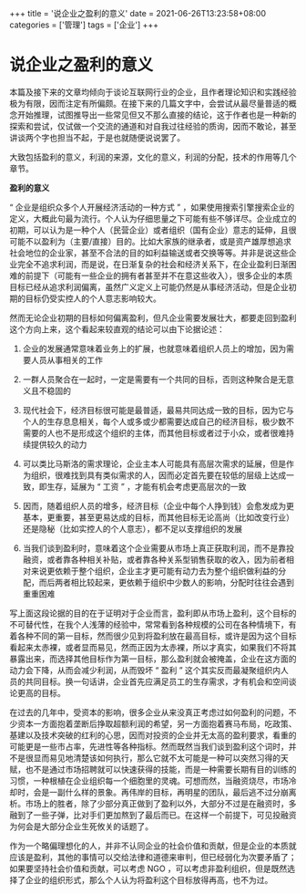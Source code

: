 +++
title = '说企业之盈利的意义'
date = 2021-06-26T13:23:58+08:00
categories = ['管理']
tags = ['企业']
+++
#  说企业之盈利的意义

本篇及接下来的文章均倾向于谈论互联网行业的企业，且作者理论知识和实践经验极为有限，因而注定有所偏颇。在接下来的几篇文字中，会尝试从最尽量普适的概念开始推理，试图推导出一些常见但又不那么直接的结论，这于作者也是一种新的探索和尝试，仅试做一个交流的通道和对自我过往经验的质询，因而不敢论，甚至讲谈两个字也担当不起，于是也就随便说说罢了。

大致包括盈利的意义，利润的来源，文化的意义，利润的分配，技术的作用等几个章节。

**盈利的意义**

“  企业是组织众多个人开展经济活动的一种方式  ”
，如果使用搜索引擎搜索企业的定义，大概此句最为流行。个人认为仔细思量之下可能有些不够详尽。企业成立的初期，可以认为是一种个人（民营企业）或者组织（国有企业）意志的延伸，且很可能不以盈利为（主要/直接）目的。比如大家族的继承者，或是资产雄厚想追求社会地位的企业家，甚至不合法的目的如利益输送或者交换等等。并非是说这些企业完全不追求利润，而是说，在日渐复杂的社会和经济关系下，在企业盈利日渐困难的前提下（可能有一些企业的拥有者甚至并不在意这些收入），很多企业的本质目标已经从追求利润偏离，虽然广义定义上可能仍然是从事经济活动，但是企业初期的目标仍受实控人的个人意志影响较大。

然而无论企业初期的目标如何偏离盈利，但凡企业需要发展壮大，都要走回到盈利这个方向上来，这个看起来较直观的结论可以由下论据论述：

  

  1. 企业的发展通常意味着业务上的扩展，也就意味着组织人员上的增加，因为需要人员从事相关的工作 

  2. 一群人员聚合在一起时，一定是需要有一个共同的目标，否则这种聚合是无意义且不稳固的 

  3. 现代社会下，经济目标很可能是最普适，最易共同达成一致的目标，因为它与个人的生存息息相关，每个人或多或少都需要达成自己的经济目标，极少数不需要的人也不是形成这个组织的主体，而其他目标或者过于小众，或者很难持续提供较久的动力 

  4. 可以类比马斯洛的需求理论，企业主本人可能具有高层次需求的延展，但是作为组织，很难找到具有类似需求的人，因而必定首先要在较低的层级上达成一致，即生存，延展为  “  工资  ”  ，才能有机会考虑更高层次的一致 

  5. 因而，随着组织人员的增多，经济目标（企业中每个人挣到钱）会愈发成为更基本，更重要，甚至更易达成的目标，而其他目标无论高尚（比如改变行业）还是隐秘（比如实控人的个人意志），都不足以支撑组织的发展 

  6. 当我们谈到盈利时，意味着这个企业需要从市场上真正获取利润，而不是靠投融资，或者靠各种相关补贴，或者靠各种关系型销售获取的收入，因为前者相对来说更依赖于整个组织，企业主才更可能有动力去为整个组织做利益的分配，而后两者相比较起来，更依赖于组织中少数人的影响，分配时往往会遇到重重困难 

写上面这段论据的目的在于证明对于企业而言，盈利即从市场上盈利，这个目标的不可替代性，在我个人浅薄的经验中，常常看到各种规模的公司在各种情境下，有着各种不同的第一目标，然而很少见到将盈利放在最高目标，或许是因为这个目标看起来太赤裸，或者显而易见，然而正因为太赤裸，所以才真实，如果我们不将其暴露出来，而选择其他目标作为第一目标，那么盈利就会被掩盖，企业在这方面的动力会下降，从而会减少利润，从而毁坏
“  盈利  ”  这个其实反而最凝聚组织内人员的共同目标。换一句话讲，企业首先应满足员工的生存需求，才有机会和空间谈论更高的目标。

在过去的几年中，受资本的影响，很多企业从来没真正考虑过如何盈利的问题，不少资本一方面抱着垄断后挣取超额利润的希望，另一方面抱着赛马布局，吃政策、基建以及技术突破的红利的心思，因而对投资的企业并无太高的盈利要求，看重的可能更是一些市占率，先进性等各种指标。然而既然当我们谈到盈利这个词时，并不是很显而易见地清楚该如何执行，那么它就不太可能是一种可以突然习得的天赋，也不是通过市场招聘就可以快速获得的技能，而是一种需要长期有目的训练的习惯，一种根植在企业组织每一个细胞里的灵魂。可想而然，当融资烧尽，市场冷却时，会是一副什么样的景象。再伟岸的目标，再明星的团队，最后逃不过分崩离析。市场上的胜者，除了少部分真正做到了盈利以外，大部分不过是在融资时，多融到了一些子弹，比对手们更加熬到了最后而已。在这样一个前提下，可见投融资为何会是大部分企业生死攸关的话题了。

作为一个略偏理想化的人，并非不认同企业的社会价值和贡献，但是企业的本质就应该是盈利，其他的事情可以交给法律和道德来审判，但已经弱化为次要矛盾了；如果要坚持社会价值和贡献，可以考虑
NGO  ，可以考虑非盈利组织，但是既然选择了企业的组织形式，那么个人认为将盈利这个目标放得再高，也不为过。